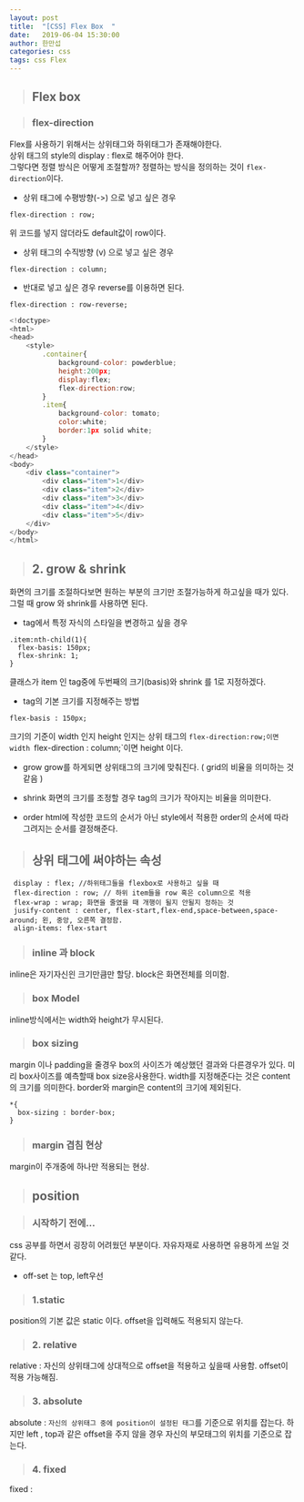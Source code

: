 ```yaml
---
layout: post
title:  "[CSS] Flex Box  "
date:   2019-06-04 15:30:00
author: 한만섭
categories: css
tags: css Flex
---
```


> ## Flex box

> ### flex-direction
Flex를 사용하기 위해서는 상위태그와 하위태그가 존재해야한다.   
상위 태그의 style의 display : flex로 해주어야 한다.  
그렇다면 정렬 방식은 어떻게 조절할까?  정렬하는 방식을 정의하는 것이 `flex-direction`이다.

- 상위 태그에 수평방향(->) 으로 넣고 싶은 경우 
```
flex-direction : row; 
```
위 코드를 넣지 않더라도 default값이 row이다.  

- 상위 태그의 수직방향 (v) 으로 넣고 싶은 경우
```
flex-direction : column;
```

- 반대로 넣고 싶은 경우 reverse를 이용하면 된다. 
```
flex-direction : row-reverse;
```


```javascript
<!doctype>
<html>
<head>
    <style>
        .container{
            background-color: powderblue;
            height:200px;
            display:flex;
            flex-direction:row;
        }
        .item{
            background-color: tomato;
            color:white;
            border:1px solid white;
        }
    </style>
</head>
<body>
    <div class="container">
        <div class="item">1</div>
        <div class="item">2</div>
        <div class="item">3</div>
        <div class="item">4</div>
        <div class="item">5</div>
    </div>
</body>
</html>
```



> ## 2. grow & shrink
화면의 크기를 조절하다보면 원하는 부분의 크기만 조절가능하게 하고싶을 때가 있다.  
그럴 때 grow 와 shrink를 사용하면 된다. 

- tag에서 특정 자식의 스타일을 변경하고 싶을 경우 
```
.item:nth-child(1){
  flex-basis: 150px;
  flex-shrink: 1;
}
```
클래스가 item 인 tag중에 두번째의 크기(basis)와 shrink 를 1로 지정하겠다.   


- tag의 기본 크기를 지정해주는 방법 
```
flex-basis : 150px;
```
크기의 기준이 width 인지 height 인지는 상위 태그의 `flex-direction:row;이면 width `flex-direction : column;`이면 height 이다. 


- grow
grow를 하게되면 상위태그의 크기에 맞춰진다. ( grid의 비율을 의미하는 것 같음 )

- shrink 
화면의 크기를 조정할 경우 tag의 크기가 작아지는 비율을 의미한다. 

- order
html에 작성한 코드의 순서가 아닌 style에서 적용한 order의 순서에 따라 그려지는 순서를 결정해준다. 




> ## 상위 태그에 써야하는 속성  

```
 display : flex; //하위태그들을 flexbox로 사용하고 싶을 때  
 flex-direction : row; // 하위 item들을 row 혹은 column으로 적용
 flex-wrap : wrap; 화면을 줄였을 때 개행이 될지 안될지 정하는 것
 jusify-content : center, flex-start,flex-end,space-between,space-around; 왼, 중앙, 오른쪽 결정함.
 align-items: flex-start
```

> ### inline 과 block
inline은 자기자신읜 크기만큼만 할당.
block은 화면전체를 의미함. 

> ### box Model 
inline방식에서는 width와 height가 무시된다. 

> ### box sizing
margin 이나 padding을 줄경우 box의 사이즈가 예상했던 결과와 다른경우가 있다. 미리 box사이즈를 예측할때 box size응사용한다. 
width를 지정해준다는 것은 content의 크기를 의미한다. border와 margin은 content의 크기에 제외된다.  
```
*{
  box-sizing : border-box;
}
```

> ### margin 겹침 현상 
margin이 주개중에 하나만 적용되는 현상. 

> ## position

> ### 시작하기 전에...
css 공부를 하면서 굉장히 어려웠던 부분이다. 자유자재로 사용하면 유용하게 쓰일 것 같다.
- off-set 는 top, left우선 

> ### 1.static 
position의 기본 값은 static 이다. 
offset을 입력해도 적용되지 않는다.

> ### 2. relative
relative : 자신의 상위태그에 상대적으로 offset을 적용하고 싶을때 사용함.
offset이 적용 가능해짐.

> ### 3. absolute
absolute : `자신의 상위태그 중에 position이 설정된 태그`를 기준으로 위치를 잡는다. 하지만 left , top과 같은 offset을 주지 않을 경우 자신의 부모태그의 위치를 기준으로 잡는다. 

> ### 4. fixed
fixed : 
